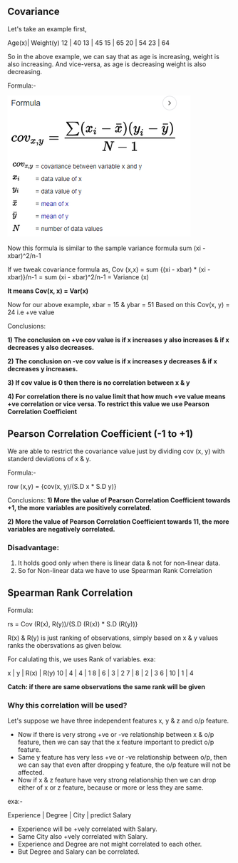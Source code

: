 ## Covariance

Let's take an example first,

Age(x)|   Weight(y)
12    |    40 
13    |    45
15    |    65
20    |    54
23    |    64

So in the above example, we can say that as age is increasing, weight is also increasing.
And vice-versa, as age is decreasing weight is also decreasing.

Formula:- 

![Alt text](image-2.png)

Now this formula is similar to the sample variance formula sum (xi - xbar)^2/n-1

If we tweak covariance formula as,
Cov (x,x) = sum {(xi - xbar) * (xi - xbar)}/n-1
          = sum (xi - xbar)^2/n-1 
          = Variance (x)

**It means Cov(x, x) = Var(x)**

Now for our above example, xbar = 15 & ybar = 51
Based on this Cov(x, y) = 24 i.e +ve value

Conclusions:

**1) The conclusion on +ve cov value is if x increases y also increases & if x decreases y also decreases.**

**2) The conclusion on -ve cov value is if x increases y decreases & if x decreases y increases.**

**3) If cov value is 0 then there is no correlation between x & y**

**4) For correlation there is no value limit that how much +ve value means +ve correlation or vice versa. To restrict this value we use Pearson Correlation Coefficient**


## Pearson Correlation Coefficient (-1 to +1)
We are able to restrict the covariance value just by dividing cov (x, y) with standerd deviations of x & y.

Formula:- 

row (x,y) = {cov(x, y)/(S.D x * S.D y)}

Conclusions:
**1) More the value of Pearson Correlation Coefficient towards +1, the more variables are positively correlated.**

**2) More the value of Pearson Correlation Coefficient towards 11, the more variables are negatively correlated.**


### **Disadvantage**:
1) It holds good only when there is linear data & not for non-linear data.
2) So for Non-linear data we have to use Spearman Rank Correlation


## Spearman Rank Correlation

Formula:

rs = Cov (R(x), R(y))/{S.D (R(x)) * S.D (R(y))}

R(x) & R(y) is just ranking of observations, simply based on x & y values ranks the obersvations as given below.

For calulating this, we uses Rank of variables.
exa:

 x    |    y    |  R(x)   | R(y)
10    |    4    |    4    |  1
8     |    6    |    3    |  2
7     |    8    |    2    |  3
6     |    10   |    1    |  4

**Catch: if there are same observations the same rank will be given**


### **Why this correlation will be used?**

Let's suppose we have three independent features x, y & z and o/p feature.
- Now if there is very strong +ve or -ve relationship between x & o/p feature, then we can say that the x feature important to predict o/p feature.
- Same y feature has very less +ve or -ve relationship between o/p, then we can say that even after dropping y feature, the o/p feature will not be affected.
- Now if x & z feature have very strong relationship then we can drop either of x or z feature, because or more or less they are same.

exa:-  

 Experience  |  Degree  |  City |    predict Salary

- Experience will be +vely correlated with Salary.
- Same City also +vely correlated with Salary.
- Experience and Degree are not might correlated to each other.
- But Degree and Salary can be correlated.

